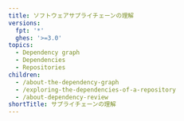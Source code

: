 ```yaml
---
title: ソフトウェアサプライチェーンの理解
versions:
  fpt: '*'
  ghes: '>=3.0'
topics:
  - Dependency graph
  - Dependencies
  - Repositories
children:
  - /about-the-dependency-graph
  - /exploring-the-dependencies-of-a-repository
  - /about-dependency-review
shortTitle: サプライチェーンの理解
---
```


